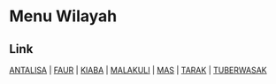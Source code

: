 # Menu Wilayah

## Link

[ANTALISA](https://github.com/gigit-pemilu/pemilu-2024-92-papua-barat/tree/main/pileg-dpr/hitung-suara/sub/92-papua-barat/sub/03-fak-fak/sub/06-karas/sub/2004-antalisa)
 | 
[FAUR](https://github.com/gigit-pemilu/pemilu-2024-92-papua-barat/tree/main/pileg-dpr/hitung-suara/sub/92-papua-barat/sub/03-fak-fak/sub/06-karas/sub/2002-faur)
 | 
[KIABA](https://github.com/gigit-pemilu/pemilu-2024-92-papua-barat/tree/main/pileg-dpr/hitung-suara/sub/92-papua-barat/sub/03-fak-fak/sub/06-karas/sub/2003-kiaba)
 | 
[MALAKULI](https://github.com/gigit-pemilu/pemilu-2024-92-papua-barat/tree/main/pileg-dpr/hitung-suara/sub/92-papua-barat/sub/03-fak-fak/sub/06-karas/sub/2001-malakuli)
 | 
[MAS](https://github.com/gigit-pemilu/pemilu-2024-92-papua-barat/tree/main/pileg-dpr/hitung-suara/sub/92-papua-barat/sub/03-fak-fak/sub/06-karas/sub/2007-mas)
 | 
[TARAK](https://github.com/gigit-pemilu/pemilu-2024-92-papua-barat/tree/main/pileg-dpr/hitung-suara/sub/92-papua-barat/sub/03-fak-fak/sub/06-karas/sub/2005-tarak)
 | 
[TUBERWASAK](https://github.com/gigit-pemilu/pemilu-2024-92-papua-barat/tree/main/pileg-dpr/hitung-suara/sub/92-papua-barat/sub/03-fak-fak/sub/06-karas/sub/2006-tuberwasak)

